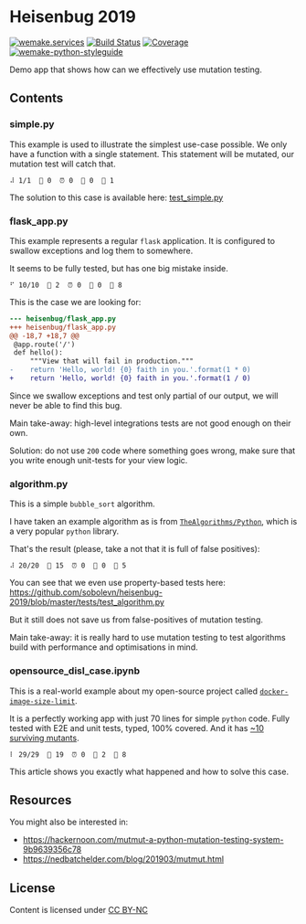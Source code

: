 # Heisenbug 2019

[![wemake.services](https://img.shields.io/badge/%20-wemake.services-green.svg?label=%20&logo=data%3Aimage%2Fpng%3Bbase64%2CiVBORw0KGgoAAAANSUhEUgAAABAAAAAQCAMAAAAoLQ9TAAAABGdBTUEAALGPC%2FxhBQAAAAFzUkdCAK7OHOkAAAAbUExURQAAAAAAAAAAAAAAAAAAAAAAAAAAAAAAAP%2F%2F%2F5TvxDIAAAAIdFJOUwAjRA8xXANAL%2Bv0SAAAADNJREFUGNNjYCAIOJjRBdBFWMkVQeGzcHAwksJnAPPZGOGAASzPzAEHEGVsLExQwE7YswCb7AFZSF3bbAAAAABJRU5ErkJggg%3D%3D)](https://wemake.services)
[![Build Status](https://travis-ci.org/sobolevn/heisenbug-2019.svg?branch=master)](https://travis-ci.org/sobolevn/heisenbug-2019)
[![Coverage](https://coveralls.io/repos/github/sobolevn/heisenbug-2019/badge.svg?branch=master)](https://coveralls.io/github/sobolevn/heisenbug-2019?branch=master)
[![wemake-python-styleguide](https://img.shields.io/badge/style-wemake-000000.svg)](https://github.com/sobolevn/heisenbug-2019)

Demo app that shows how can we effectively use mutation testing.

## Contents

### simple.py

This example is used to illustrate the simplest use-case possible.
We only have a function with a single statement.
This statement will be mutated, our mutation test will catch that.

```
⠼ 1/1  🎉 0  ⏰ 0  🤔 0  🙁 1
```

The solution to this case is available here: [test_simple.py](https://github.com/sobolevn/heisenbug-2019/blob/master/tests/test_simple.py)

### flask_app.py

This example represents a regular `flask` application.
It is configured to swallow exceptions and log them to somewhere.

It seems to be fully tested, but has one big mistake inside.

```
⠋ 10/10  🎉 2  ⏰ 0  🤔 0  🙁 8
```

This is the case we are looking for:

```diff
--- heisenbug/flask_app.py
+++ heisenbug/flask_app.py
@@ -18,7 +18,7 @@
 @app.route('/')
 def hello():
     """View that will fail in production."""
-    return 'Hello, world! {0} faith in you.'.format(1 * 0)
+    return 'Hello, world! {0} faith in you.'.format(1 / 0)
```

Since we swallow exceptions and test only partial of our output,
we will never be able to find this bug.

Main take-away: high-level integrations tests are not good enough on their own.

Solution: do not use `200` code where something goes wrong,
make sure that you write enough unit-tests for your view logic.

### algorithm.py

This is a simple `bubble_sort` algorithm.

I have taken an example algorithm as is from [`TheAlgorithms/Python`](https://github.com/TheAlgorithms/Python/blob/master/sorts/bubble_sort.py),
which is a very popular `python` library.

That's the result (please, take a not that it is full of false positives):

```
⠼ 20/20  🎉 15  ⏰ 0  🤔 0  🙁 5
```

You can see that we even use property-based tests here: https://github.com/sobolevn/heisenbug-2019/blob/master/tests/test_algorithm.py

But it still does not save us from false-positives of mutation testing.

Main take-away: it is really hard to use mutation testing
to test algorithms build with performance and optimisations in mind.

### opensource_disl_case.ipynb

This is a real-world example about
my open-source project called [`docker-image-size-limit`](https://github.com/wemake-services/docker-image-size-limit).

It is a perfectly working app with just 70 lines for simple `python` code.
Fully tested with E2E and unit tests, typed, 100% covered.
And it has [~10 surviving mutants](https://github.com/sobolevn/heisenbug-2019/blob/master/heisenbug/opensource_disl_case.ipynb).

```
⠇ 29/29  🎉 19  ⏰ 0  🤔 2  🙁 8
```

This article shows you exactly what happened and how to solve this case.


## Resources

You might also be interested in:

- https://hackernoon.com/mutmut-a-python-mutation-testing-system-9b9639356c78
- https://nedbatchelder.com/blog/201903/mutmut.html


## License

Content is licensed under [CC BY-NC](https://creativecommons.org/licenses/by-nc/4.0/)
